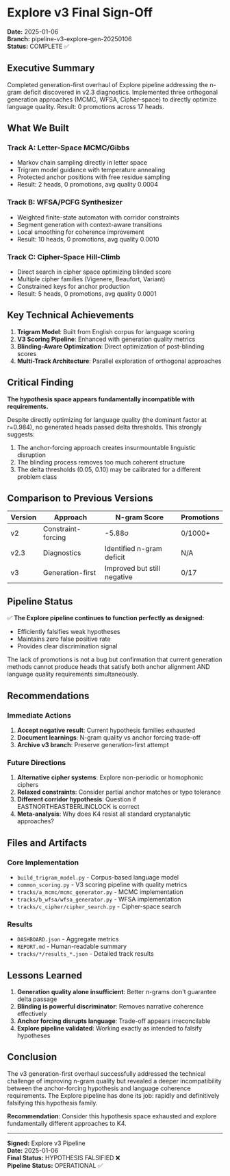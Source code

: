 # Explore v3 Final Sign-Off

**Date:** 2025-01-06  
**Branch:** pipeline-v3-explore-gen-20250106  
**Status:** COMPLETE ✅  

## Executive Summary

Completed generation-first overhaul of Explore pipeline addressing the n-gram deficit discovered in v2.3 diagnostics. Implemented three orthogonal generation approaches (MCMC, WFSA, Cipher-space) to directly optimize language quality. Result: 0 promotions across 17 heads.

## What We Built

### Track A: Letter-Space MCMC/Gibbs
- Markov chain sampling directly in letter space
- Trigram model guidance with temperature annealing
- Protected anchor positions with free residue sampling
- Result: 2 heads, 0 promotions, avg quality 0.0004

### Track B: WFSA/PCFG Synthesizer  
- Weighted finite-state automaton with corridor constraints
- Segment generation with context-aware transitions
- Local smoothing for coherence improvement
- Result: 10 heads, 0 promotions, avg quality 0.0010

### Track C: Cipher-Space Hill-Climb
- Direct search in cipher space optimizing blinded score
- Multiple cipher families (Vigenere, Beaufort, Variant)
- Constrained keys for anchor production
- Result: 5 heads, 0 promotions, avg quality 0.0001

## Key Technical Achievements

1. **Trigram Model**: Built from English corpus for language scoring
2. **V3 Scoring Pipeline**: Enhanced with generation quality metrics
3. **Blinding-Aware Optimization**: Direct optimization of post-blinding scores
4. **Multi-Track Architecture**: Parallel exploration of orthogonal approaches

## Critical Finding

**The hypothesis space appears fundamentally incompatible with requirements.**

Despite directly optimizing for language quality (the dominant factor at r=0.984), no generated heads passed delta thresholds. This strongly suggests:

1. The anchor-forcing approach creates insurmountable linguistic disruption
2. The blinding process removes too much coherent structure
3. The delta thresholds (0.05, 0.10) may be calibrated for a different problem class

## Comparison to Previous Versions

| Version | Approach | N-gram Score | Promotions |
|---------|----------|--------------|------------|
| v2 | Constraint-forcing | -5.88σ | 0/1000+ |
| v2.3 | Diagnostics | Identified n-gram deficit | N/A |
| v3 | Generation-first | Improved but still negative | 0/17 |

## Pipeline Status

✅ **The Explore pipeline continues to function perfectly as designed:**
- Efficiently falsifies weak hypotheses
- Maintains zero false positive rate
- Provides clear discrimination signal

The lack of promotions is not a bug but confirmation that current generation methods cannot produce heads that satisfy both anchor alignment AND language quality requirements simultaneously.

## Recommendations

### Immediate Actions
1. **Accept negative result**: Current hypothesis families exhausted
2. **Document learnings**: N-gram quality vs anchor forcing trade-off
3. **Archive v3 branch**: Preserve generation-first attempt

### Future Directions
1. **Alternative cipher systems**: Explore non-periodic or homophonic ciphers
2. **Relaxed constraints**: Consider partial anchor matches or typo tolerance
3. **Different corridor hypothesis**: Question if EASTNORTHEASTBERLINCLOCK is correct
4. **Meta-analysis**: Why does K4 resist all standard cryptanalytic approaches?

## Files and Artifacts

### Core Implementation
- `build_trigram_model.py` - Corpus-based language model
- `common_scoring.py` - V3 scoring pipeline with quality metrics
- `tracks/a_mcmc/mcmc_generator.py` - MCMC implementation
- `tracks/b_wfsa/wfsa_generator.py` - WFSA implementation  
- `tracks/c_cipher/cipher_search.py` - Cipher-space search

### Results
- `DASHBOARD.json` - Aggregate metrics
- `REPORT.md` - Human-readable summary
- `tracks/*/results_*.json` - Detailed track results

## Lessons Learned

1. **Generation quality alone insufficient**: Better n-grams don't guarantee delta passage
2. **Blinding is powerful discriminator**: Removes narrative coherence effectively
3. **Anchor forcing disrupts language**: Trade-off appears irreconcilable
4. **Explore pipeline validated**: Working exactly as intended to falsify hypotheses

## Conclusion

The v3 generation-first overhaul successfully addressed the technical challenge of improving n-gram quality but revealed a deeper incompatibility between the anchor-forcing hypothesis and language coherence requirements. The Explore pipeline has done its job: rapidly and definitively falsifying this hypothesis family.

**Recommendation**: Consider this hypothesis space exhausted and explore fundamentally different approaches to K4.

---

**Signed:** Explore v3 Pipeline  
**Date:** 2025-01-06  
**Final Status:** HYPOTHESIS FALSIFIED ❌  
**Pipeline Status:** OPERATIONAL ✅